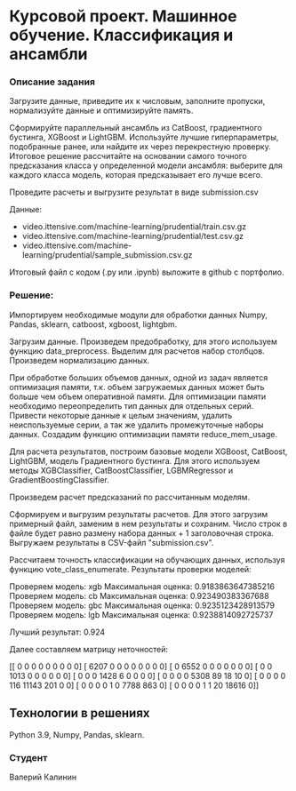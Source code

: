 # Курсовой проект. Машинное обучение. Классификация и ансамбли



### Описание задания

Загрузите данные, приведите их к числовым, заполните пропуски,
нормализуйте данные и оптимизируйте память.

Сформируйте параллельный ансамбль из CatBoost, градиентного бустинга,
XGBoost и LightGBM. Используйте лучшие гиперпараметры, подобранные 
ранее, или найдите их через перекрестную проверку. Итоговое решение 
рассчитайте на основании самого точного предсказания класса у 
определенной модели ансамбля: выберите для каждого класса модель, 
которая предсказывает его лучше всего.

Проведите расчеты и выгрузите результат в виде submission.csv

Данные:
* video.ittensive.com/machine-learning/prudential/train.csv.gz
* video.ittensive.com/machine-learning/prudential/test.csv.gz
* video.ittensive.com/machine-learning/prudential/sample_submission.csv.gz

Итоговый файл с кодом (.py или .ipynb) выложите в github с портфолио.



### Решение:

Импортируем необходимые модули для обработки данных Numpy, Pandas, sklearn,
catboost, xgboost, lightgbm.

Загрузим данные. Произведем предобработку, для этого используем функцию
data_preprocess. Выделим для расчетов набор столбцов. Произведем нормализацию
данных.

При обработке больших объемов данных, одной из задач является оптимизация
памяти, т.к. объем загружаемых данных может быть больше чем объем оперативной
памяти. Для оптимизации памяти необходимо переопределить тип данных для
отдельных серий. Привести некоторые данные к целым значениям, удалить
неиспользуемые серии, а так же удалить промежуточные наборы данных. Создадим
функцию оптимизации памяти reduce_mem_usage.

Для расчета результатов, построим базовые модели XGBoost, CatBoost, LightGBM,
модель Градиентного бустинга. Для этого используем методы XGBClassifier,
CatBoostClassifier, LGBMRegressor и GradientBoostingClassifier.

Произведем расчет предсказаний по рассчитанным моделям.

Сформируем и выгрузим результаты расчетов. Для этого загрузим примерный файл,
заменим в нем результаты и сохраним. Число строк в файле будет равно размену
набора данных + 1 заголовочная строка. Выгружаем результаты 
в CSV-файл "submission.csv".

Рассчитаем точность классификации на обучающих данных, используя функцию
vote_class_enumerate. Результаты проверки моделей:

Проверяем модель: xgb
Максимальная оценка: 0.9183863647385216
Проверяем модель: cb
Максимальная оценка: 0.923490383367688
Проверяем модель: gbc
Максимальная оценка: 0.9235123428913579
Проверяем модель: lgb
Максимальная оценка: 0.9238814092725737

Лучший результат: 0.924

Далее составляем матрицу неточностей:

[[    0     0     0     0     0     0     0     0     0]
 [ 6207     0     0     0     0     0     0     0     0]
 [    0  6552     0     0     0     0     0     0     0]
 [    0     0  1013     0     0     0     0     0     0]
 [    0     0     0  1428     6     0     0     0     0]
 [    0     0     0     0  5308    89    18    10     0]
 [    0     0     0     0   116 11143   201     0     0]
 [    0     0     0     0     1     0  7788   863     0]
 [    0     0     0     0     1     1    20 18616     0]]



## Технологии в решениях
Python 3.9,
Numpy,
Pandas,
sklearn.


### Студент
Валерий Калинин